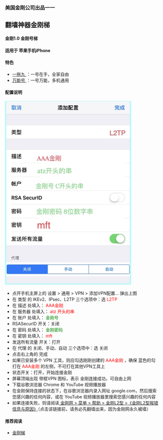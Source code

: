 ### 美国金刚公司出品一一
## 翻墙神器金刚梯
#### 金刚1.0 金刚号梯
#### 适用于 苹果手机iPhone

#### 特色
  - [ 一拖九 ](https://a2zitpro.github.io/web/一拖九)：一号在手，全家自由
  - [ 万能号 ](https://a2zitpro.github.io/web/万能金刚号)：一号万能，多机通用
 
#### 配置说明
![image](24491F5B-F762-4C61-AB73-50B2F409CF92.jpeg)
- 点开手机主屏上的 设置 > 通用 > VPN > 添加VPN配置… 弹出上图<br>
- 在 类型 的 IKEv2、IPsec、L2TP 三个选项中：选<font color="Red"> L2TP </font><br>
- 在 描述 处填入：<font color="Red"> AAA金刚 </font><br>
- 在 服务器 处填入：<font color="Red"> atz 开头的串 </font><br>
- 在 账户 处填入：<font color="Green"> 金刚号 </font><br>
- RSASecurID 开关：关闭<br>
- 在 密码 处填入：<font color="Green"> 金刚密码 </font><br>
- 在 密钥 处填入：<font color="Red"> mft </font><br>
- 发送所有流量 开关：打开<br>
- 在 代理 的 关闭、手动、自动 三个选项中：选 关闭<br>
- 点击右上角的 完成<br>
- 如果已安装多个 VPN 工具，则应勾选刚刚创建的<font color="Red"> AAA金刚 </font>，确保 蓝色的勾 打在<font color="Red"> AAA金刚 </font>的左侧，不可打在其他VPN工具上<br>
- 状态开关：打开，开始连接金刚<br>
- 屏幕顶端出现 带框VPN 图标，表示 金刚连接成功，可自由上网<br>
- 下载谷歌浏览器 Chrome 和 YouTube 视频播放器<br>
- 在金刚保持连接的状态下，在谷歌浏览器内录入网址 google.com，然后搜索您感兴趣的任何内容，或在 YouTube 视频播放器里搜索您感兴趣的任何内容<br>
- 如果连接失败，则请阅读[ 金刚网 > 菜单 > 帮助 > 金刚L2型 >《金刚L2型报错信息与原因》](https://www.atozitpro.net/zh/%e9%87%91%e5%88%9al2%e5%9e%8b%e6%8a%a5%e9%94%99%e4%bf%a1%e6%81%af%e4%b8%8e%e5%8e%9f%e5%9b%a0/)（点击该链接前，请务必先翻墙出来，因为金刚网永久被墙）<br>
    



#### 推荐阅读
- [金刚梯](https://a2zitpro.github.io/web/dlb)
